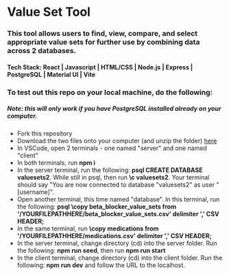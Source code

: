 <h1>Value Set Tool</h1>

<h3>This tool allows users to find, view, compare, and select appropriate value sets for further use by combining data across 2 databases.</h3>

<h4>Tech Stack: React | Javascript | HTML/CSS | Node.js | Express | PostgreSQL | Material UI | Vite </h4>

<h3>To test out this repo on your local machine, do the following:</h3>
<h5>Note: this will only work if you have PostgreSQL installed already on your computer.</h5>
<ul>
  <li>Fork this repository</li>
  <li>Download the two files onto your computer (and unzip the folder) <a href="https://drive.google.com/drive/u/2/folders/1qHON2sVLytSELlCUp4rHicKUXZ1Bg5iw">here</a></li>
  <li>In VSCode, open 2 terminals - one named "server" and one named "client"</li>
  <li>In both terminals, run <b>npm i</b>
  <li>In the server terminal, run the following: <b>psql CREATE DATABASE valuesets2</b>. While still in psql, then run <b>\c valuesets2</b>. Your terminal should say "You are now connected to database "valuesets2" as user "[username]".</li>
  <li>Open another terminal, this time named "database". In this terminal, run the following: <b>psql \copy beta_blocker_value_sets from '/YOURFILEPATHHERE/beta_blocker_value_sets.csv' delimiter ',' CSV HEADER;</b></li>
  <li>In the same terminal, run <b>\copy medications from '/YOURFILEPATHHERE/medications.csv' delimiter ',' CSV HEADER;</b></li>
  <li>In the server terminal, change directory (cd) into the server folder. Run the following: <b>npm run seed</b>, then run <b>npm run start</b></li>
  <li>In the client terminal, change directory (cd) into the client folder. Run the following: <b>npm run dev</b> and follow the URL to the localhost.</li>
</ul>

